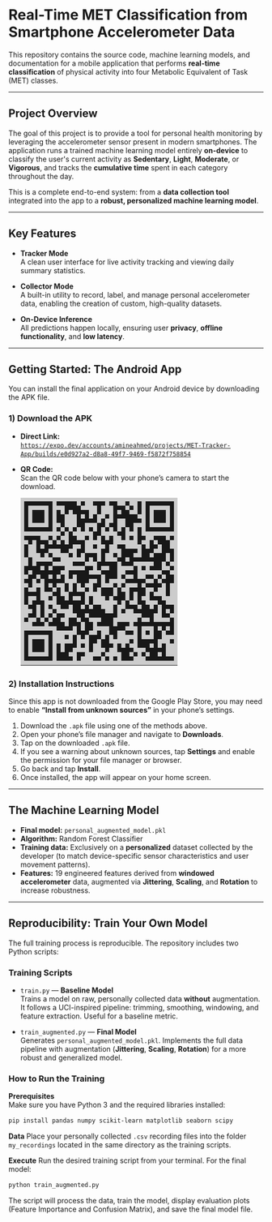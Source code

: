# Real-Time MET Classification from Smartphone Accelerometer Data

This repository contains the source code, machine learning models, and documentation for a mobile application that performs **real-time classification** of physical activity into four Metabolic Equivalent of Task (MET) classes.

---

## Project Overview

The goal of this project is to provide a tool for personal health monitoring by leveraging the accelerometer sensor present in modern smartphones. The application runs a trained machine learning model entirely **on-device** to classify the user's current activity as **Sedentary**, **Light**, **Moderate**, or **Vigorous**, and tracks the **cumulative time** spent in each category throughout the day.

This is a complete end-to-end system: from a **data collection tool** integrated into the app to a **robust, personalized machine learning model**.

---

## Key Features

- **Tracker Mode**  
  A clean user interface for live activity tracking and viewing daily summary statistics.

- **Collector Mode**  
  A built-in utility to record, label, and manage personal accelerometer data, enabling the creation of custom, high-quality datasets.

- **On-Device Inference**  
  All predictions happen locally, ensuring user **privacy**, **offline functionality**, and **low latency**.

---

## Getting Started: The Android App

You can install the final application on your Android device by downloading the APK file.

### 1) Download the APK
- **Direct Link:**  
  [`https://expo.dev/accounts/amineahmed/projects/MET-Tracker-App/builds/e0d927a2-d8a8-49f7-9469-f5872f758854`](#)  


- **QR Code:**  
  Scan the QR code below with your phone’s camera to start the download.  
  
  ![Download via QR](images/qr_code.png)

### 2) Installation Instructions

Since this app is not downloaded from the Google Play Store, you may need to enable **“Install from unknown sources”** in your phone’s settings.

1. Download the `.apk` file using one of the methods above.  
2. Open your phone’s file manager and navigate to **Downloads**.  
3. Tap on the downloaded `.apk` file.  
4. If you see a warning about unknown sources, tap **Settings** and enable the permission for your file manager or browser.  
5. Go back and tap **Install**.  
6. Once installed, the app will appear on your home screen.

---

## The Machine Learning Model

- **Final model:** `personal_augmented_model.pkl`  
- **Algorithm:** Random Forest Classifier  
- **Training data:** Exclusively on a **personalized** dataset collected by the developer (to match device-specific sensor characteristics and user movement patterns).  
- **Features:** 19 engineered features derived from **windowed accelerometer** data, augmented via **Jittering**, **Scaling**, and **Rotation** to increase robustness.

---

## Reproducibility: Train Your Own Model

The full training process is reproducible. The repository includes two Python scripts:

### Training Scripts

- `train.py` — **Baseline Model**  
  Trains a model on raw, personally collected data **without** augmentation. It follows a UCI-inspired pipeline: trimming, smoothing, windowing, and feature extraction. Useful for a baseline metric.

- `train_augmented.py` — **Final Model**  
  Generates `personal_augmented_model.pkl`. Implements the full data pipeline with augmentation (**Jittering**, **Scaling**, **Rotation**) for a more robust and generalized model.

### How to Run the Training

**Prerequisites**  
Make sure you have Python 3 and the required libraries installed:

```bash
pip install pandas numpy scikit-learn matplotlib seaborn scipy
```

**Data**
Place your personally collected `.csv` recording files into the folder `my_recordings` located in the same directory as the training scripts.

**Execute**
Run the desired training script from your terminal. For the final model:

```bash
python train_augmented.py
```

The script will process the data, train the model, display evaluation plots (Feature Importance and Confusion Matrix), and save the final model file.